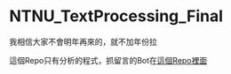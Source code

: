 # NTNU_TextProcessing_Final
我相信大家不會明年再來的，就不加年份拉

這個Repo只有分析的程式，抓留言的Bot在[這個Repo裡面](https://git.aokblast.su/jw910731/NTNU_Text_Proccessing_Bot)
